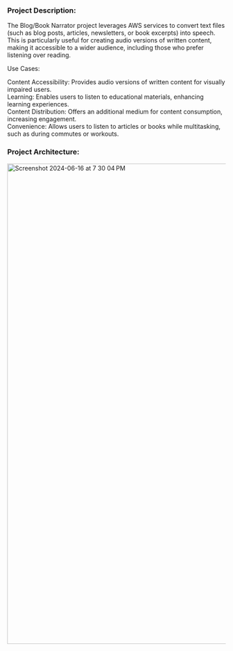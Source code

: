 
### Project Description:

The Blog/Book Narrator project leverages AWS services to convert text files (such as blog posts, articles, newsletters, or book excerpts) into speech. This is particularly useful for creating audio versions of written content, making it accessible to a wider audience, including those who prefer listening over reading.

Use Cases: 

Content Accessibility: Provides audio versions of written content for visually impaired users. \
Learning: Enables users to listen to educational materials, enhancing learning experiences. \
Content Distribution: Offers 
an additional medium for content consumption, increasing engagement. \
Convenience: Allows users to listen to articles or books while multitasking, such as during commutes or workouts. 

### Project Architecture:

<img width="1104" alt="Screenshot 2024-06-16 at 7 30 04 PM" src="https://github.com/yeshwanthlm/Polly-Powered-Audio-Narrator/assets/66474973/5c799fd1-d4d7-4eae-923a-2b8320678463">

